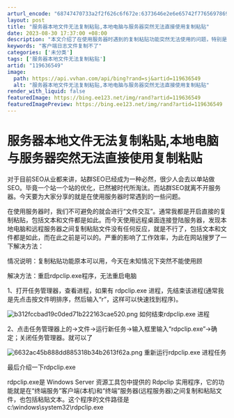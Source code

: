 ```yaml
---
arturl_encode: "68747470733a2f2f626c6f672e:6373646e2e6e65742f77656978696e5f32393134353135372f:61727469636c652f64657461696c732f313139363336353439"
layout: post
title: "服务器本地文件无法复制粘贴,本地电脑与服务器突然无法直接使用复制粘贴"
date: 2023-08-30 17:37:00 +08:00
description: "本文介绍了在使用服务器时遇到的复制粘贴功能突然无法使用的问题，特别是通过远程桌面连接登录服务器时。解"
keywords: "客户端日志文件复制不了"
categories: ['未分类']
tags: ['服务器本地文件无法复制粘贴']
artid: "119636549"
image:
  path: https://api.vvhan.com/api/bing?rand=sj&artid=119636549
  alt: "服务器本地文件无法复制粘贴,本地电脑与服务器突然无法直接使用复制粘贴"
render_with_liquid: false
featuredImage: https://bing.ee123.net/img/rand?artid=119636549
featuredImagePreview: https://bing.ee123.net/img/rand?artid=119636549
---
```


# 服务器本地文件无法复制粘贴,本地电脑与服务器突然无法直接使用复制粘贴

对于目前SEO从业都来讲，站群SEO已经成为一种必然，很少人会去以单站做SEO。毕竟一个站一个站的优化，已然被时代所淘汰。而站群SEO就离不开服务器。今天要为大家分享的就是在使用服务器时常遇到的一些问题。

在使用服务器时，我们不可避免的就会进行“文件交互”。通常我都是开启直接的复制粘贴，包括文本和文件都是如此。而今天使用远程桌面连接登陆服务器，发现本地电脑和远程服务器之间复制粘贴文件没有任何反应，就是不行了，包括文本和文件都是如此，而在此之前是可以的。严重的影响了工作效率，为此在网站搜罗了一下解决方法：

情况说明：复制粘贴功能原本可以用，今天在未知情况下突然不能使用顾

解决方法：重启rdpclip.exe程序，无法重启电脑

1、打开任务管理器，查看进程，如果有 rdpclip.exe 进程，先结束该进程(通常我是先点击按文件明排序，然后输入“r”，这样可以快速找到程序)。

![b312fccbad19c0ded71b222163cae520.png](https://i-blog.csdnimg.cn/blog_migrate/857bb6524eb656952844d0c430648513.png)
如何结束rdpclip.exe 进程

2、点击任务管理器上的->文件->运行新任务->输入框里输入“rdpclip.exe”->确定；关闭任务管理器。就可以了

![6632ac45b888dd885318b34b2613f62a.png](https://i-blog.csdnimg.cn/blog_migrate/69eb1e4a7540b296a355ac5e792f9ebe.png)
重新运行rdpclip.exe 进程任务

最后介绍一下rdpclip.exe

rdpclip.exe是 Windows Server 资源工具包中提供的 Rdpclip 实用程序，它的功能就是在“终端服务”客户端(本机)和“终端”服务器(远程服务器)之间复制和粘贴文件，也包括粘贴文本。这个程序的文件路径是 c:\windows\system32\rdpclip.exe